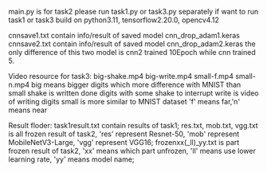 main.py is for task2
please run task1.py or task3.py separately if want to run task1 or task3
build on python3.11, tensorflow2.20.0, opencv4.12

cnnsave1.txt contain info/result of saved model cnn_drop_adam1.keras 
cnnsave2.txt contain info/result of saved model cnn_drop_adam2.keras 
the only difference of this two model is cnn2 trained 10Epoch while cnn trained 5.

Video resource for task3:
    big-shake.mp4
    big-write.mp4
    small-f.mp4
    small-n.mp4
  big means bigger digits which more difference with MNIST than small
  shake is written done digits with some shake to interrupt
  write is video of writing digits
  small is more similar to MNIST dataset
      'f' means far,'n' means near
  

Result floder:
    task1result.txt contain results of task1;
    res.txt, mob.txt, vgg.txt is all frozen result of task2, 'res' represent Resnet-50, 'mob' represent MobileNetV3-Large, 'vgg' represent VGG16;
    frozenxx(_ll)_yy.txt is part frozen result of task2, 'xx' means which part unfrozen, 'll' means use lower learning rate, 'yy' means model name;

    
